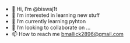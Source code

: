 - 👋 Hi, I’m @biswaj1t
- 👀 I’m interested in learning new stuff
- 🌱 I’m currently learning pyhton 
- 💞️ I’m looking to collaborate on ...
- 📫 How to reach me bmallick2896@gmail.com

<!---
biswaj1t/biswaj1t is a ✨ special ✨ repository because its `README.md` (this file) appears on your GitHub profile.
You can click the Preview link to take a look at your changes.
--->
